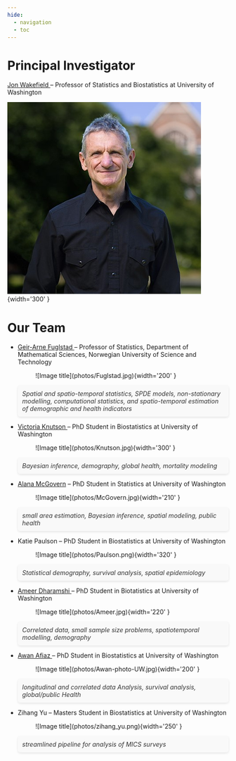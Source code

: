 ```yaml
---
hide:
  - navigation
  - toc
---
```


# Principal Investigator

<a href="https://faculty.washington.edu/jonno/" target="_blank">Jon Wakefield </a> – Professor of Statistics and Biostatistics at University of Washington

![Image title](photos/wakefield_no_smile.jpg){width='300' }


# Our Team

<div class="grid cards" markdown>

- <a href="https://www.ntnu.edu/employees/geir-arne.fuglstad" target="_blank">Geir-Arne Fuglstad </a> – Professor of Statistics, Department of Mathematical Sciences, Norwegian University of Science and Technology
    <figure markdown="span">
    ![Image title](photos/Fuglstad.jpg){width='200' }
    </figure>
    <p style="font-style: italic; padding: 10px; margin: 10px 0; background-color: #f9f9f9; color: #333; border-radius: 5px; text-align: left; box-shadow: 0 2px 5px rgba(0,0,0,0.1);">
        Spatial and spatio-temporal statistics, SPDE models, non-stationary modelling, computational statistics, and spatio-temporal estimation of demographic and health indicators
    </p>

- <a href="https://victoriaknutson.github.io" target="_blank">Victoria Knutson </a> – PhD Student in Biostatistics at University of Washington
    <figure markdown="span">
    ![Image title](photos/Knutson.jpg){width='300' }
    </figure>
    <p style="font-style: italic; padding: 10px; margin: 10px 0; background-color: #f9f9f9; color: #333; border-radius: 5px; text-align: left; box-shadow: 0 2px 5px rgba(0,0,0,0.1);">
        Bayesian inference, demography, global health, mortality modeling
    </p>

- <a href="https://alanamcgovern.github.io" target="_blank">Alana McGovern</a> – PhD Student in Statistics at University of Washington
    <figure markdown="span">
    ![Image title](photos/McGovern.jpg){width='210' }
    </figure>
    <p style="font-style: italic; padding: 10px; margin: 10px 0; background-color: #f9f9f9; color: #333; border-radius: 5px; text-align: left; box-shadow: 0 2px 5px rgba(0,0,0,0.1);">
        small area estimation, Bayesian inference, spatial modeling, public health
    </p>

-  Katie Paulson – PhD Student in Biostatistics at University of Washington
    <figure markdown="span">
    ![Image title](photos/Paulson.png){width='320' }
    </figure>
    <p style="font-style: italic; padding: 10px; margin: 10px 0; background-color: #f9f9f9; color: #333; border-radius: 5px; text-align: left; box-shadow: 0 2px 5px rgba(0,0,0,0.1);">
        Statistical demography, survival analysis, spatial epidemiology
    </p>

- <a href="https://ameerd.github.io/" target="_blank">Ameer Dharamshi </a> – PhD Student in Biotatistics at University of Washington
    <figure markdown="span">
    ![Image title](photos/Ameer.jpg){width='220' }
    </figure>
    <p style="font-style: italic; padding: 10px; margin: 10px 0; background-color: #f9f9f9; color: #333; border-radius: 5px; text-align: left; box-shadow: 0 2px 5px rgba(0,0,0,0.1);">
        Correlated data, small sample size problems, spatiotemporal modelling, demography
    </p>

- <a href="https://scholar.google.com/citations?user=EnqxccIAAAAJ&hl" target="_blank">Awan Afiaz </a> – PhD Student in Biostatistics at University of Washington
    <figure markdown="span">
    ![Image title](photos/Awan-photo-UW.jpg){width='200' }
    </figure>
    <p style="font-style: italic; padding: 10px; margin: 10px 0; background-color: #f9f9f9; color: #333; border-radius: 5px; text-align: left; box-shadow: 0 2px 5px rgba(0,0,0,0.1);">
       longitudinal and correlated data Analysis, survival analysis, global/public Health
    </p>

- <a>Zihang Yu </a> – Masters Student in Biostatistics at University of Washington
    <figure markdown="span">
    ![Image title](photos/zihang_yu.png){width='250' }
    </figure>
    <p style="font-style: italic; padding: 10px; margin: 10px 0; background-color: #f9f9f9; color: #333; border-radius: 5px; text-align: left; box-shadow: 0 2px 5px rgba(0,0,0,0.1);">
       streamlined pipeline for analysis of MICS surveys
    </p>

</div>



